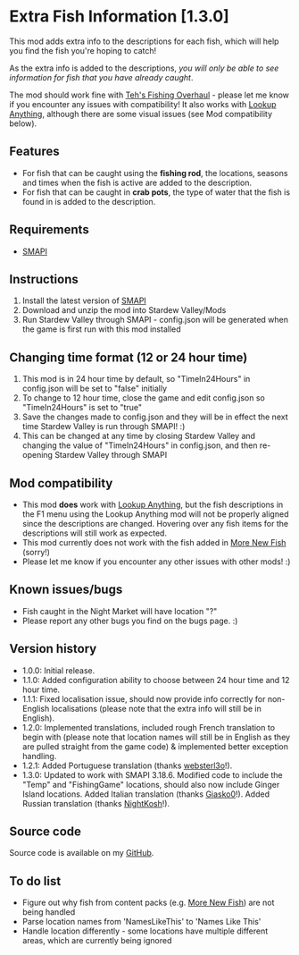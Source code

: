 # Extra Fish Information [1.3.0]

This mod adds extra info to the descriptions for each fish, which will help you find the fish you're hoping to catch!

As the extra info is added to the descriptions, *you will only be able to see information for fish that you have already caught*.

The mod should work fine with [Teh's Fishing Overhaul](https://www.nexusmods.com/stardewvalley/mods/866) - please let me know if you encounter any issues with compatibility! It also works with [Lookup Anything](https://www.nexusmods.com/stardewvalley/mods/541), although there are some visual issues (see Mod compatibility below).

## Features
- For fish that can be caught using the **fishing rod**, the locations, seasons and times when the fish is active are added to the description.
- For fish that can be caught in **crab pots**, the type of water that the fish is found in is added to the description.

## Requirements
- [SMAPI﻿](https://www.nexusmods.com/stardewvalley/mods/2400)

## Instructions
1. Install the latest version of [SMAPI﻿](https://www.nexusmods.com/stardewvalley/mods/2400)
2. Download and unzip the mod into Stardew Valley/Mods
3. Run Stardew Valley through SMAPI - config.json will be generated when the game is first run with this mod installed

## Changing time format (12 or 24 hour time)
1. This mod is in 24 hour time by default, so "TimeIn24Hours" in config.json will be set to "false" initially
2. To change to 12 hour time, close the game and edit config.json so "TimeIn24Hours" is set to "true"
3. Save the changes made to config.json and they will be in effect the next time Stardew Valley is run through SMAPI! :)
4. This can be changed at any time by closing Stardew Valley and changing the value of "TimeIn24Hours" in config.json, and then re-opening Stardew Valley through SMAPI

## Mod compatibility
- This mod **does** work with [Lookup Anything﻿](https://www.nexusmods.com/stardewvalley/mods/541), but the fish descriptions in the F1 menu using the Lookup Anything﻿ mod will not be properly aligned since the descriptions are changed. Hovering over any fish items for the descriptions will still work as expected.
- This mod currently does not work with the fish added in [More New Fish](https://www.nexusmods.com/stardewvalley/mods/3578)﻿ (sorry!)
- Please let me know if you encounter any other issues with other mods! :)

## Known issues/bugs
- Fish caught in the Night Market will have location "?"
- Please report any other bugs you find on the bugs page. :)

## Version history
- 1.0.0: Initial release.
- 1.1.0: Added configuration ability to choose between 24 hour time and 12 hour time.
- 1.1.1: Fixed localisation issue, should now provide info correctly for non-English localisations (please note that the extra info will still be in English).
- 1.2.0: Implemented translations, included rough French translation to begin with (please note that location names will still be in English as they are pulled straight from the game code) & implemented better exception handling.
- 1.2.1: Added Portuguese translation (thanks [websterl3o](https://github.com/websterl3o)!).
- 1.3.0: Updated to work with SMAPI 3.18.6. Modified code to include the "Temp" and "FishingGame" locations, should also now include Ginger Island locations. Added Italian translation (thanks [Giasko0](https://github.com/Giasko0)!). Added Russian translation (thanks [NightKosh](https://github.com/NightKosh)!).

## Source code
Source code is available on my [GitHub](https://github.com/ceasg/StardewValleyMods).

## To do list
- Figure out why fish from content packs (e.g. [More New Fish](https://www.nexusmods.com/stardewvalley/mods/3578)﻿) are not being handled
- Parse location names from 'NamesLikeThis' to 'Names Like This'
- Handle location differently - some locations have multiple different areas, which are currently being ignored

